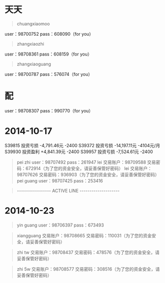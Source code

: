 # 天天

> chuangxiaomoo

user：98700752 
pass：608090（for you） 

> zhangxiaozhi

user：98708361 
pass：608159（for you） 

> zhangxiaoguang

user：98700787 
pass：576074（for you） 

# 配

user：98708307 
pass：990770（for you）

# 2014-10-17

S39815 投资亏损 -4,791.46元     -2400
S39372 投资亏损 -14,197.11元    -4104元/月
S39930 投资盈利 +4,841.39元     -2400
S39957 投资亏损 -7,524.61元     -2400

> pei zhi user：98707492 pass：261947
> lei 交易账户：98709588 交易密码：672914（为了您的资金安全，请妥善保管好密码）
> lei 交易账户：98707626 交易密码：936903（为了您的资金安全，请妥善保管好密码）
> pei guang user：98707425 pass：253416

> ----------------- ACTIVE LINE --------------------

# 2014-10-23

> yin guang user：98706397 pass：673493

> xiangguang
交易账户：98708665 
交易密码：110031（为了您的资金安全，请妥善保管好密码） 

> zhi tw
交易账户：98708437 
交易密码：478576（为了您的资金安全，请妥善保管好密码） 

> zhi 5w
交易账户：98708577 
交易密码：308516（为了您的资金安全，请妥善保管好密码） 
